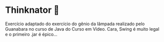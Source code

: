 # Thinknator :thought_balloon:
Exercício adaptado do exercício do gênio da lâmpada realizado pelo Guanabara no curso de Java do Curso em Vídeo. Cara, Swing é muito legal e o primeiro .jar é épico...
